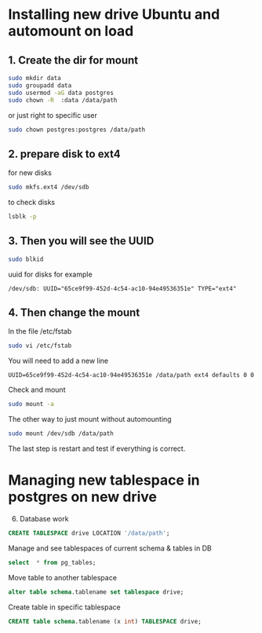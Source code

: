# Installing new drive Ubuntu and automount on load
## 1. Create the dir for mount 
```bash 
sudo mkdir data 
sudo groupadd data 
sudo usermod -aG data postgres
sudo chown -R  :data /data/path 
```
or just right to specific user 
```bash 
sudo chown postgres:postgres /data/path
```
## 2. prepare disk to ext4 
for new disks 
```bash 
sudo mkfs.ext4 /dev/sdb
```
to check disks
```bash 
lsblk -p
```

## 3. Then you will see the UUID
```bash 
sudo blkid
```

uuid for disks for example 
```
/dev/sdb: UUID="65ce9f99-452d-4c54-ac10-94e49536351e" TYPE="ext4"
```
## 4. Then change the mount 
In the file /etc/fstab
```bash 
sudo vi /etc/fstab
```
You will need to add a new line 
```
UUID=65ce9f99-452d-4c54-ac10-94e49536351e /data/path ext4 defaults 0 0   
```

Check and mount 
```bash
sudo mount -a 
```

The other way to just mount without automounting 
```bash
sudo mount /dev/sdb /data/path
```

The last step is restart and test if everything is correct.

# Managing new tablespace in postgres on new drive 
6. Database work 
```sql
CREATE TABLESPACE drive LOCATION '/data/path';

```
Manage and see tablespaces of current schema & tables in DB
```sql 
select  * from pg_tables; 
```

Move table to another tablespace 
```sql 
alter table schema.tablename set tablespace drive;
```

Create table in specific tablespace 
```sql 
CREATE table schema.tablename (x int) TABLESPACE drive;
```
 